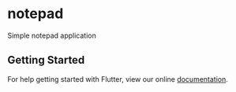 # notepad

Simple notepad application

## Getting Started

For help getting started with Flutter, view our online
[documentation](https://flutter.io/).
